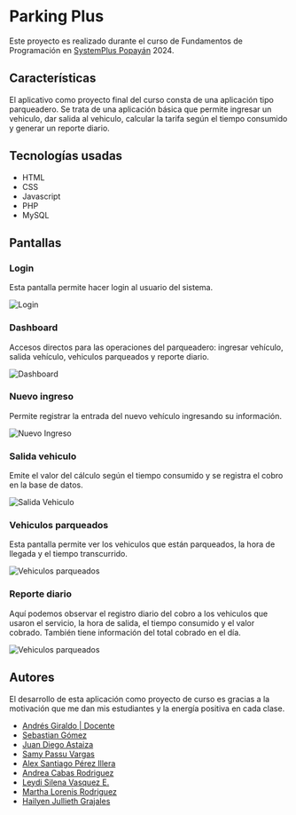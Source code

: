 # Parking Plus
Este proyecto es realizado durante el curso de Fundamentos de Programación en [SystemPlus Popayán](https://systemplusdecolombia.com) 2024.

## Características
El aplicativo como proyecto final del curso consta de una aplicación tipo parqueadero. Se trata de una aplicación básica que permite ingresar un vehiculo, dar salida al vehiculo, calcular la tarifa según el tiempo consumido y generar un reporte diario.

## Tecnologías usadas

* HTML
* CSS
* Javascript
* PHP
* MySQL

## Pantallas

### Login
Esta pantalla permite hacer login al usuario del sistema.

![Login](https://i.ibb.co/s5dr5gJ/2024-02-21-15h03-13.png)

### Dashboard
Accesos directos para las operaciones del parqueadero: ingresar vehículo, salida vehículo, vehiculos parqueados y reporte diario.

![Dashboard](https://i.ibb.co/4m8pDMM/dashboard.png)

### Nuevo ingreso
Permite registrar la entrada del nuevo vehículo ingresando su información.

![Nuevo Ingreso](https://i.ibb.co/v39kchY/nuevo-Ingreso.png)

### Salida vehiculo
Emite el valor del cálculo según el tiempo consumido y se registra el cobro en la base de datos.

![Salida Vehiculo](https://i.ibb.co/0ZfV8zq/salida-Vehiculo.png)

### Vehiculos parqueados
Esta pantalla permite ver los vehiculos que están parqueados, la hora de llegada y el tiempo transcurrido.

![Vehiculos parqueados](https://i.ibb.co/56qW0y1/vehiculos-Parqueados.png)

### Reporte diario
Aquí podemos observar el registro diario del cobro a los vehiculos que usaron el servicio, la hora de salida, el tiempo consumido y el valor cobrado. También tiene información del total cobrado en el día.

![Vehiculos parqueados](https://i.ibb.co/9hvym2M/reporte-Diario.png)


## Autores
El desarrollo de esta aplicación como proyecto de curso es gracias a la motivación que me dan mis estudiantes y la energía positiva en cada clase.

- [Andrés Giraldo | Docente](https://www.github.com/agiraldodev)
- [Sebastian Gómez](https://www.github.com/SebastianGomez2312)
- [Juan Diego Astaiza](https://www.github.com/Harryson25)
- [Samy Passu Vargas ](https://www.github.com/sansamy22)
- [Alex Santiago Pérez Illera](https://www.github.com/aillera91)
- [Andrea Cabas Rodriguez](https://www.github.com/andrecabas26)
- [Leydi Silena Vasquez E.](https://www.github.com/lesimonte)
- [Martha Lorenis Rodriguez](https://www.github.com/manloren)
- [Hailyen Jullieth Grajales](https://www.github.com/haiquin)
